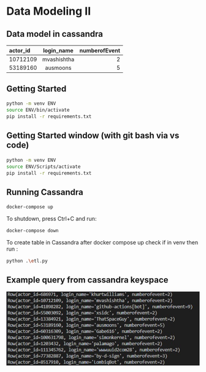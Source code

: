 # Data Modeling II
## Data model in cassandra
| actor_id | login_name | numberofEvent |
| :---         |     :---:      |          ---: |
| 10712109   | mvashishtha     | 2    |
| 53189160     | ausmoons       | 5      |

## Getting Started 

```sh
python -m venv ENV
source ENV/bin/activate
pip install -r requirements.txt
```

## Getting Started window (with git bash via vs code)

```sh
python -m venv ENV
source ENV/Scripts/activate
pip install -r requirements.txt
```


## Running Cassandra

```sh
docker-compose up
```

To shutdown, press Ctrl+C and run:

```sh
docker-compose down
```

To create table in Cassandra after docker compose up
check if in venv then run :


```sh
python .\etl.py 
```

## Example query from cassandra keyspace
![er](./example_query.jpg)

